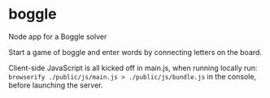 # boggle
Node app for a Boggle solver

Start a game of boggle and enter words by connecting letters on the board. 

Client-side JavaScript is all kicked off in main.js, when running locally run: 
```browserify ./public/js/main.js > ./public/js/bundle.js```
in the console, before launching the server. 
